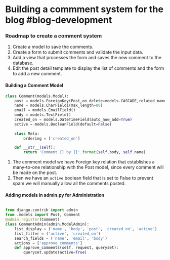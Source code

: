# Building a commment system for the blog #blog-development 

### Roadmap to create a comment system

1. Create a model to save the comments.  
2. Create a form to submit comments and validate the input data.  
3. Add a view that processes the form and saves the new comment to the database.  
4. Edit the post detail template to display the list of comments and the form to add a new comment.

#### Building a Comment Model

```python
class Comment(models.Model):
	post = models.ForeignKey(Post,on_delete=models.CASCADE,related_name='comments')
	name = models.CharFieldi(max_length=80)
	email = models.EmailField()
	body = models.TextField()
	created_on = models.DateTimeField(auto_now_add=True)
	active = models.BooleanField(default=False)
	
	class Meta: 
		ordering = ['created_on']

	def __str__(self):
		return 'Comment {} by {}'.format(self.body, self.name)
```

1. The comment model we have Foreign key relation that establishes a many-to-one relationship with the Post model, since every comment will be made on the post.
2. Then we have an `active` boolean field that is set to False to prevent spam we will manually allow all the comments posted.

#### Adding models in admin.py for Administration


```python

from django.contrib import admin 
from .models import Post, Comment
@admin.register(Comment)
class CommentAdmin(admin.ModelAdmin): 
	list_display = ('name', 'body', 'post', 'created_on', 'active') 
	list_filter = ('active', 'created_on') 
	search_fields = ('name', 'email', 'body') 
	actions = ['approve_comments'] 
	def approve_comments(self, request, queryset): 
		queryset.update(active=True)

```
